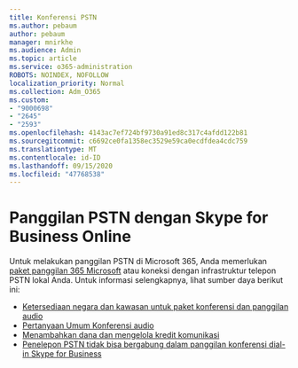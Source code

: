 ```yaml
---
title: Konferensi PSTN
ms.author: pebaum
author: pebaum
manager: mnirkhe
ms.audience: Admin
ms.topic: article
ms.service: o365-administration
ROBOTS: NOINDEX, NOFOLLOW
localization_priority: Normal
ms.collection: Adm_O365
ms.custom:
- "9000698"
- "2645"
- "2593"
ms.openlocfilehash: 4143ac7ef724bf9730a91ed8c317c4afdd122b81
ms.sourcegitcommit: c6692ce0fa1358ec3529e59ca0ecdfdea4cdc759
ms.translationtype: MT
ms.contentlocale: id-ID
ms.lasthandoff: 09/15/2020
ms.locfileid: "47768538"
---
```

# <a name="pstn-calling-with-skype-for-business-online"></a>Panggilan PSTN dengan Skype for Business Online

Untuk melakukan panggilan PSTN di Microsoft 365, Anda memerlukan [paket panggilan 365 Microsoft](https://docs.microsoft.com/microsoftteams/what-is-phone-system-in-office-365#more-about-calling-plans) atau koneksi dengan infrastruktur telepon PSTN lokal Anda. Untuk informasi selengkapnya, lihat sumber daya berikut ini: 

- [Ketersediaan negara dan kawasan untuk paket konferensi dan panggilan audio](https://docs.microsoft.com/microsoftteams/country-and-region-availability-for-audio-conferencing-and-calling-plans/country-and-region-availability-for-audio-conferencing-and-calling-plans) 
- [Pertanyaan Umum Konferensi audio](https://docs.microsoft.com/microsoftteams/audio-conferencing-common-questions)
- [Menambahkan dana dan mengelola kredit komunikasi](https://docs.microsoft.com/microsoftteams/add-funds-and-manage-communications-credits)
- [Penelepon PSTN tidak bisa bergabung dalam panggilan konferensi dial-in Skype for Business](https://docs.microsoft.com/SkypeForBusiness/troubleshoot/online-conferencing/pstn-callers-cant-join-dial-in-call)